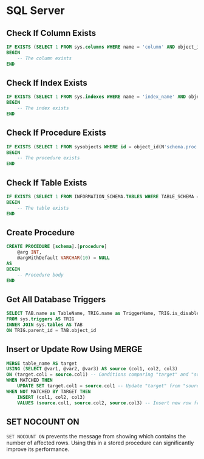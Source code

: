 # SQL Server

## Check If Column Exists

```SQL
IF EXISTS (SELECT 1 FROM sys.columns WHERE name = 'column' AND object_id = OBJECT_ID('schema.table'))
BEGIN
    -- The column exists
END
```

## Check If Index Exists

```SQL
IF EXISTS (SELECT 1 FROM sys.indexes WHERE name = 'index_name' AND object_id = OBJECT_ID('table_name'))
BEGIN
    -- The index exists
END
```

## Check If Procedure Exists

```SQL
IF EXISTS (SELECT 1 FROM sysobjects WHERE id = object_id(N'schema.proc') AND OBJECTPROPERTY(id, N'IsProcedure') = 1)
BEGIN
    -- The procedure exists
END
```

## Check If Table Exists

```SQL
IF EXISTS (SELECT 1 FROM INFORMATION_SCHEMA.TABLES WHERE TABLE_SCHEMA = 'schema' AND TABLE_NAME = 'table')
BEGIN
    -- The table exists
END
```

## Create Procedure

```SQL
CREATE PROCEDURE [schema].[procedure]
    @arg INT,
    @argWithDefault VARCHAR(10) = NULL
AS
BEGIN
    -- Procedure body
END
```

## Get All Database Triggers

```SQL
SELECT TAB.name as TableName, TRIG.name as TriggerName, TRIG.is_disabled AS IsDisabled
FROM sys.triggers AS TRIG
INNER JOIN sys.tables AS TAB
ON TRIG.parent_id = TAB.object_id
```

## Insert or Update Row Using MERGE

```SQL
MERGE table_name AS target
USING (SELECT @var1, @var2, @var3) AS source (col1, col2, col3)
ON (target.col1 = source.col1) -- Conditions comparing "target" and "source"
WHEN MATCHED THEN
    UPDATE SET target.col1 = source.col1 -- Update "target" from "source"
WHEN NOT MATCHED BY TARGET THEN
    INSERT (col1, col2, col3)
    VALUES (source.col1, source.col2, source.col3) -- Insert new row from "source"
```

## SET NOCOUNT ON

`SET NOCOUNT ON` prevents the message from showing which contains the number of affected rows. Using this in a stored procedure can significantly improve its performance.
